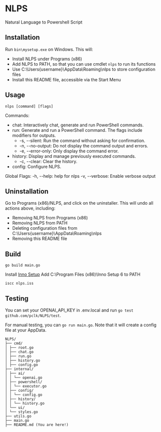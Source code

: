 # NLPS

Natural Language to Powershell Script

## Installation

Run `bin\mysetup.exe` on Windows.
This will:

- Install NLPS under Programs (x86)
- Add NLPS to PATH, so that you can use cmdlet `nlps` to run its functions
- Use C:\Users\{username}\AppData\Roaming\nlps to store configuration files
- Install this README file, accessible via the Start Menu

## Usage

`nlps [command] [flags]`

Commands:

- chat: Interactively chat, generate and run PowerShell commands.
- run: Generate and run a PowerShell command. The flags include modifiers for outputs.
  - -s, --silent: Run the command without asking for confirmation.
  - -n, --no-output: Do not display the command output and errors.
  - -e, --error-only: Only display the command error.
- history: Display and manage previously executed commands.
  - -c, --clear: Clear the history.
- config: Configure NLPS.

Global Flags:
-h, --help: help for nlps
-v, --verbose: Enable verbose output

## Uninstallation

Go to Programs (x86)/NLPS, and click on the uninstaller.
This will undo all actions above, including:

- Removing NLPS from Programs (x86)
- Removing NLPS from PATH
- Deleting configuration files from C:\Users\{username}\AppData\Roaming\nlps
- Removing this README file

## Build

`go build main.go`

Install [Inno Setup](https://jrsoftware.org/isdl.php#stable)
Add C:\Program Files (x86)\Inno Setup 6 to PATH

`iscc nlps.iss`

## Testing

You can set your OPENAI_API_KEY in .env.local and run `go test github.com/pclk/NLPS/test`.

For manual testing, you can `go run main.go`. Note that it will create a config file at your AppData.

```
NLPS/
├── cmd/
│ ├── root.go
│ ├── chat.go
│ ├── run.go
│ ├── history.go
│ ├── config.go
├── internal/
│ ├── ai/
│ │ └── openai.go
│ ├── powershell/
│ │ └── executor.go
│ ├── config/
│ │ └── config.go
│ ├── history/
│ │ └── history.go
│ └── ui/
│ └── styles.go
├── utils.go
├── main.go
├── README.md (You are here!)
```
